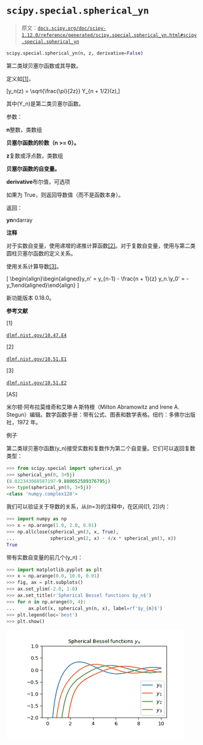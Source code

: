 # `scipy.special.spherical_yn`

> 原文：[`docs.scipy.org/doc/scipy-1.12.0/reference/generated/scipy.special.spherical_yn.html#scipy.special.spherical_yn`](https://docs.scipy.org/doc/scipy-1.12.0/reference/generated/scipy.special.spherical_yn.html#scipy.special.spherical_yn)

```py
scipy.special.spherical_yn(n, z, derivative=False)
```

第二类球贝塞尔函数或其导数。

定义如[[1]](#rb8f745322909-1)，

\[y_n(z) = \sqrt{\frac{\pi}{2z}} Y_{n + 1/2}(z),\]

其中\(Y_n\)是第二类贝塞尔函数。

参数：

**n**整数，类数组

**贝塞尔函数的阶数（n >= 0）。**

**z**复数或浮点数，类数组

**贝塞尔函数的自变量。**

**derivative**布尔值，可选项

如果为 True，则返回导数值（而不是函数本身）。

返回：

**yn**ndarray

**注释**

对于实数自变量，使用递增的递推计算函数[[2]](#rb8f745322909-2)。对于复数自变量，使用与第二类圆柱贝塞尔函数的定义关系。

使用关系计算导数[[3]](#rb8f745322909-3)。

\[ \begin{align}\begin{aligned}y_n' = y_{n-1} - \frac{n + 1}{z} y_n.\\y_0' = -y_1\end{aligned}\end{align} \]

新功能版本 0.18.0。

**参考文献**

[1]

[`dlmf.nist.gov/10.47.E4`](https://dlmf.nist.gov/10.47.E4)

[2]

[`dlmf.nist.gov/10.51.E1`](https://dlmf.nist.gov/10.51.E1)

[3]

[`dlmf.nist.gov/10.51.E2`](https://dlmf.nist.gov/10.51.E2)

[AS]

米尔顿·阿布拉莫维奇和艾琳·A·斯特根（Milton Abramowitz and Irene A. Stegun）编辑。数学函数手册：带有公式、图表和数学表格。纽约：多佛尔出版社，1972 年。

例子

第二类球贝塞尔函数\(y_n\)接受实数和复数作为第二个自变量。它们可以返回复数类型：

```py
>>> from scipy.special import spherical_yn
>>> spherical_yn(0, 3+5j)
(8.022343088587197-9.880052589376795j)
>>> type(spherical_yn(0, 3+5j))
<class 'numpy.complex128'> 
```

我们可以验证关于导数的关系，从\(n=3\)的注释中，在区间\([1, 2]\)内：

```py
>>> import numpy as np
>>> x = np.arange(1.0, 2.0, 0.01)
>>> np.allclose(spherical_yn(3, x, True),
...             spherical_yn(2, x) - 4/x * spherical_yn(3, x))
True 
```

带有实数自变量的前几个\(y_n\)：

```py
>>> import matplotlib.pyplot as plt
>>> x = np.arange(0.0, 10.0, 0.01)
>>> fig, ax = plt.subplots()
>>> ax.set_ylim(-2.0, 1.0)
>>> ax.set_title(r'Spherical Bessel functions $y_n$')
>>> for n in np.arange(0, 4):
...     ax.plot(x, spherical_yn(n, x), label=rf'$y_{n}$')
>>> plt.legend(loc='best')
>>> plt.show() 
```

![../../_images/scipy-special-spherical_yn-1.png](img/c9f232bbaee2210a6df1b052af025ddb.png)
